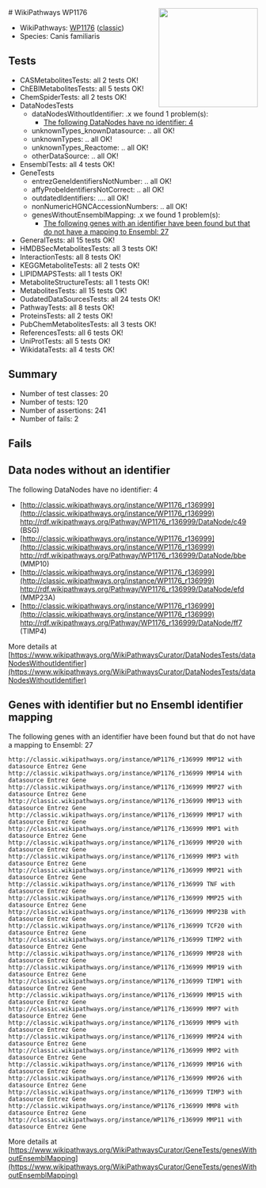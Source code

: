 <img style="float: right; width: 200px" src="https://upload.wikimedia.org/wikipedia/commons/thumb/8/83/Wplogo_with_text_500.png/640px-Wplogo_with_text_500.png" />
# WikiPathways WP1176

* WikiPathways: [WP1176](https://wikipathways.org/pathways/WP1176) ([classic](https://classic.wikipathways.org/instance/WP1176))
* Species: Canis familiaris
## Tests
* CASMetabolitesTests: all 2 tests OK!
* ChEBIMetabolitesTests: all 5 tests OK!
* ChemSpiderTests: all 2 tests OK!
* DataNodesTests
    * dataNodesWithoutIdentifier: .x we found 1 problem(s):
        * [The following DataNodes have no identifier: 4](#d2d32fa3)
    * unknownTypes_knownDatasource: .. all OK!
    * unknownTypes: .. all OK!
    * unknownTypes_Reactome: .. all OK!
    * otherDataSource: .. all OK!
* EnsemblTests: all 4 tests OK!
* GeneTests
    * entrezGeneIdentifiersNotNumber: .. all OK!
    * affyProbeIdentifiersNotCorrect: .. all OK!
    * outdatedIdentifiers: .... all OK!
    * nonNumericHGNCAccessionNumbers: .. all OK!
    * genesWithoutEnsemblMapping: .x we found 1 problem(s):
        * [The following genes with an identifier have been found but that do not have a mapping to Ensembl: 27](#c4e54333)
* GeneralTests: all 15 tests OK!
* HMDBSecMetabolitesTests: all 3 tests OK!
* InteractionTests: all 8 tests OK!
* KEGGMetaboliteTests: all 2 tests OK!
* LIPIDMAPSTests: all 1 tests OK!
* MetaboliteStructureTests: all 1 tests OK!
* MetabolitesTests: all 15 tests OK!
* OudatedDataSourcesTests: all 24 tests OK!
* PathwayTests: all 8 tests OK!
* ProteinsTests: all 2 tests OK!
* PubChemMetabolitesTests: all 3 tests OK!
* ReferencesTests: all 6 tests OK!
* UniProtTests: all 5 tests OK!
* WikidataTests: all 4 tests OK!


## Summary

* Number of test classes: 20
* Number of tests: 120
* Number of assertions: 241
* Number of fails: 2

## Fails

<a name="d2d32fa3" />

## Data nodes without an identifier

The following DataNodes have no identifier: 4

* [http://classic.wikipathways.org/instance/WP1176_r136999](http://classic.wikipathways.org/instance/WP1176_r136999) http://rdf.wikipathways.org/Pathway/WP1176_r136999/DataNode/c49 (BSG)
* [http://classic.wikipathways.org/instance/WP1176_r136999](http://classic.wikipathways.org/instance/WP1176_r136999) http://rdf.wikipathways.org/Pathway/WP1176_r136999/DataNode/bbe (MMP10)
* [http://classic.wikipathways.org/instance/WP1176_r136999](http://classic.wikipathways.org/instance/WP1176_r136999) http://rdf.wikipathways.org/Pathway/WP1176_r136999/DataNode/efd (MMP23A)
* [http://classic.wikipathways.org/instance/WP1176_r136999](http://classic.wikipathways.org/instance/WP1176_r136999) http://rdf.wikipathways.org/Pathway/WP1176_r136999/DataNode/ff7 (TIMP4)


More details at [https://www.wikipathways.org/WikiPathwaysCurator/DataNodesTests/dataNodesWithoutIdentifier](https://www.wikipathways.org/WikiPathwaysCurator/DataNodesTests/dataNodesWithoutIdentifier)

<a name="c4e54333" />

## Genes with identifier but no Ensembl identifier mapping

The following genes with an identifier have been found but that do not have a mapping to Ensembl: 27
```
http://classic.wikipathways.org/instance/WP1176_r136999 MMP12 with datasource Entrez Gene
http://classic.wikipathways.org/instance/WP1176_r136999 MMP14 with datasource Entrez Gene
http://classic.wikipathways.org/instance/WP1176_r136999 MMP27 with datasource Entrez Gene
http://classic.wikipathways.org/instance/WP1176_r136999 MMP13 with datasource Entrez Gene
http://classic.wikipathways.org/instance/WP1176_r136999 MMP17 with datasource Entrez Gene
http://classic.wikipathways.org/instance/WP1176_r136999 MMP1 with datasource Entrez Gene
http://classic.wikipathways.org/instance/WP1176_r136999 MMP20 with datasource Entrez Gene
http://classic.wikipathways.org/instance/WP1176_r136999 MMP3 with datasource Entrez Gene
http://classic.wikipathways.org/instance/WP1176_r136999 MMP21 with datasource Entrez Gene
http://classic.wikipathways.org/instance/WP1176_r136999 TNF with datasource Entrez Gene
http://classic.wikipathways.org/instance/WP1176_r136999 MMP25 with datasource Entrez Gene
http://classic.wikipathways.org/instance/WP1176_r136999 MMP23B with datasource Entrez Gene
http://classic.wikipathways.org/instance/WP1176_r136999 TCF20 with datasource Entrez Gene
http://classic.wikipathways.org/instance/WP1176_r136999 TIMP2 with datasource Entrez Gene
http://classic.wikipathways.org/instance/WP1176_r136999 MMP28 with datasource Entrez Gene
http://classic.wikipathways.org/instance/WP1176_r136999 MMP19 with datasource Entrez Gene
http://classic.wikipathways.org/instance/WP1176_r136999 TIMP1 with datasource Entrez Gene
http://classic.wikipathways.org/instance/WP1176_r136999 MMP15 with datasource Entrez Gene
http://classic.wikipathways.org/instance/WP1176_r136999 MMP7 with datasource Entrez Gene
http://classic.wikipathways.org/instance/WP1176_r136999 MMP9 with datasource Entrez Gene
http://classic.wikipathways.org/instance/WP1176_r136999 MMP24 with datasource Entrez Gene
http://classic.wikipathways.org/instance/WP1176_r136999 MMP2 with datasource Entrez Gene
http://classic.wikipathways.org/instance/WP1176_r136999 MMP16 with datasource Entrez Gene
http://classic.wikipathways.org/instance/WP1176_r136999 MMP26 with datasource Entrez Gene
http://classic.wikipathways.org/instance/WP1176_r136999 TIMP3 with datasource Entrez Gene
http://classic.wikipathways.org/instance/WP1176_r136999 MMP8 with datasource Entrez Gene
http://classic.wikipathways.org/instance/WP1176_r136999 MMP11 with datasource Entrez Gene
```

More details at [https://www.wikipathways.org/WikiPathwaysCurator/GeneTests/genesWithoutEnsemblMapping](https://www.wikipathways.org/WikiPathwaysCurator/GeneTests/genesWithoutEnsemblMapping)

